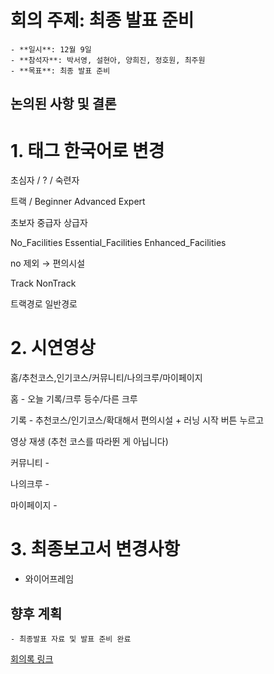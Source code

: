 # 회의 주제: 최종 발표 준비
	- **일시**: 12월 9일
	- **참석자**: 박서영, 설현아, 양희진, 정호원, 최주원
	- **목표**: 최종 발표 준비

## 논의된 사항 및 결론


# 1. 태그 한국어로 변경

초심자 / ? / 숙련자

트랙 / 
Beginner Advanced Expert

초보자 중급자 상급자

No_Facilities  Essential_Facilities Enhanced_Facilities

no 제외 → 편의시설 

Track NonTrack

트랙경로 일반경로

# 2. 시연영상

 홈/추천코스,인기코스/커뮤니티/나의크루/마이페이지

홈 - 오늘 기록/크루 등수/다른 크루

기록 - 추천코스/인기코스/확대해서 편의시설 + 러닝 시작 버튼 누르고

영상 재생 (추천 코스를 따라뛴 게 아닙니다) 

커뮤니티 -

나의크루 - 

마이페이지 -

# 3. 최종보고서 변경사항

- 와이어프레임

## 향후 계획
	- 최종발표 자료 및 발표 준비 완료

[회의록 링크](https://www.notion.so/thisishyeona/5c1c3f4da05d4cb0a90c471817076ac6?pvs=4)
